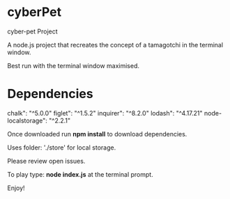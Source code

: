 # cyberPet
cyber-pet Project

A node.js project that recreates the concept of a tamagotchi in the terminal window.

Best run with the terminal window maximised.

# Dependencies

chalk": "^5.0.0"
figlet": "^1.5.2"
inquirer": "^8.2.0"
lodash": "^4.17.21"
node-localstorage": "^2.2.1"

Once downloaded run **npm install** to download dependencies.

Uses folder: './store' for local storage.

Please review open issues.

To play type: **node index.js** at the terminal prompt.

Enjoy!

